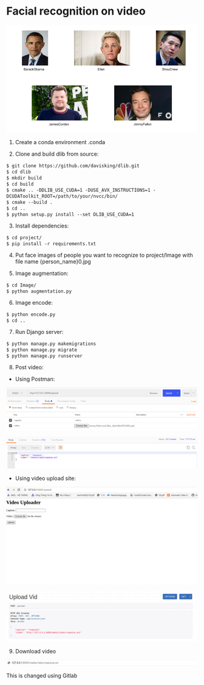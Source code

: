 # Facial recognition on video

![COVER](Figure/cover.png)


1. Create a conda environment .conda


2. Clone and build dlib from source:
```console
$ git clone https://github.com/davisking/dlib.git
$ cd dlib
$ mkdir build
$ cd build
$ cmake .. -DDLIB_USE_CUDA=1 -DUSE_AVX_INSTRUCTIONS=1 -DCUDAToolkit_ROOT=/path/to/your/nvcc/bin/
$ cmake --build .
$ cd ..
$ python setup.py install --set DLIB_USE_CUDA=1
```


3. Install dependencies:
```console
$ cd project/
$ pip install -r requirements.txt
```


4. Put face images of people you want to recognize to project/Image with file name {person_name}0.jpg



5. Image augmentation:
```console
$ cd Image/
$ python augmentation.py
```


6. Image encode:
```console
$ python encode.py
$ cd ..
```


7. Run Django server:
```console
$ python manage.py makemigrations
$ python manage.py migrate
$ python manage.py runserver
```


8. Post video:
- Using Postman:

![POST-video](Figure/postvid.png)

![RESPONSE-video](Figure/responsevid.png)

- Using video upload site:

![Upload-site](Figure/uploadsite.png)

![Response-url](Figure/responselink.png)



9. Download video 

![DOWNLOAD-video](Figure/url.png)

This is changed using Gitlab




